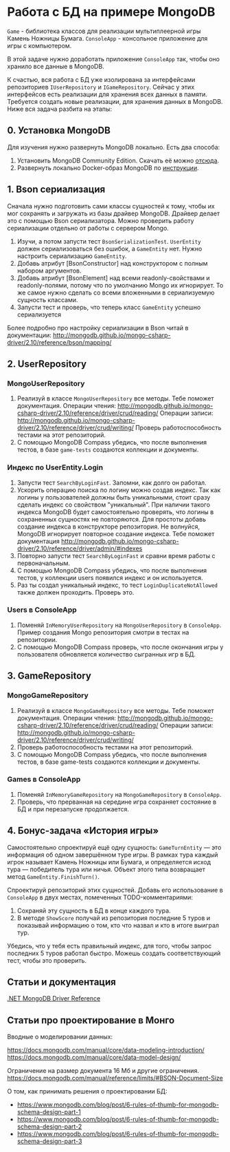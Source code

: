 # Работа с БД на примере MongoDB

`Game` - библиотека классов для реализации мультиплеерной игры Камень Ножницы Бумага.
`ConsoleApp` - консольное приложение для игры с компьютером.

В этой задаче нужно доработать приложение `ConsoleApp` так, чтобы оно хранило все данные в MongoDB.

К счастью, вся работа с БД уже изолирована за интерфейсами репозиториев `IUserRepository` и `IGameRepository`.
Сейчас у этих интерфейсов есть реализации для хранения всех данных в памяти.
Требуется создать новые реализации, для хранения данных в MongoDB. Ниже вся задача разбита на этапы:

## 0. Установка MongoDB

Для изучения нужно развернуть MongoDB локально. Есть два способа:
1. Установить MongoDB Community Edition. Скачать её можно [отсюда](https://www.mongodb.com/try/download/community).
2. Развернуть локально Docker-образ MongoDB по [инструкции](https://www.mongodb.com/docs/manual/tutorial/install-mongodb-community-with-docker/).

## 1. Bson сериализация

Сначала нужно подготовить сами классы сущностей к тому, чтобы их мог сохранять и загружать из базы драйвер MongoDB.
Драйвер делает это с помощью Bson сериализатора. Можно проверить работу сериализации отдельно от работы с сервером Mongo.

1. Изучи, а потом запусти тест `BsonSerializationTest`.
   `UserEntity` должен сериализоваться без ошибок, а `GameEntity` нет.
   Нужно настроить сериализацию `GameEntity`.
2. Добавь атрибут [BsonConstructor] над конструктором с полным набором аргументов.
3. Добавь атрибут [BsonElement] над всеми readonly-свойствами и readonly-полями, потому что по умолчанию Mongo их игнорирует.
   То же самое нужно сделать со всеми вложенными в сериализуемую сущность классами.
4. Запусти тест и проверь, что теперь класс `GameEntity` успешно сериализуется

Более подробно про настройку сериализации в Bson читай в документации:
http://mongodb.github.io/mongo-csharp-driver/2.10/reference/bson/mapping/


## 2. UserRepository

### MongoUserRepository

1. Реализуй в классе `MongoUserRepository` все методы.
   Тебе поможет документация.
   Операции чтения: http://mongodb.github.io/mongo-csharp-driver/2.10/reference/driver/crud/reading/
   Операции записи: http://mongodb.github.io/mongo-csharp-driver/2.10/reference/driver/crud/writing/
   Проверь работоспособность тестами на этот репозиторий.
2. С помощью MongoDB Compass убедись, что после выполнения тестов, в базе `game-tests` создаются коллекции и документы.


### Индекс по UserEntity.Login

1. Запусти тест `SearchByLoginFast`. Запомни, как долго он работал.
2. Ускорить операцию поиска по логину можно создав индекс.
   Так как логины у пользователей должны быть уникальными, стоит сразу сделать индекс со свойством "уникальный".
   При наличии такого индекса MongoDB будет самостоятельно проверять, что логины в сохраненных сущностях не повторяются.
   Для простоты добавь создание индекса в конструкторе репозитория. Не волнуйся, MongoDB игнорирует повторное создание индекса.
   Тебе поможет документация http://mongodb.github.io/mongo-csharp-driver/2.10/reference/driver/admin/#indexes
3. Повторно запусти тест `SearchByLoginFast` и сравни время работы с первоначальным.
4. С помощью MongoDB Compass убедись, что после выполнения тестов, у коллекции users появился индекс и он используется.
5. Раз ты создал уникальный индекс, то тест `LoginDuplicateNotAllowed` также должен проходить. Проверь это.


### Users в ConsoleApp

1. Поменяй `InMemoryUserRepository` на `MongoUserRepository` в `ConsoleApp`.
   Пример создания Mongo репозитория смотри в тестах на репозитории.
2. С помощью MongoDB Compass проверь, что после окончания игры у пользователя обновляется количество сыгранных игр в БД.


## 3. GameRepository

### MongoGameRepository

1. Реализуй в классе `MongoGameRepository` все методы.
   Тебе поможет документация.
   Операции чтения: http://mongodb.github.io/mongo-csharp-driver/2.10/reference/driver/crud/reading/
   Операции записи: http://mongodb.github.io/mongo-csharp-driver/2.10/reference/driver/crud/writing/
2. Проверь работоспособность тестами на этот репозиторий.
3. С помощью MongoDB Compass убедись, что после выполнения тестов, в базе game-tests создаются коллекции и документы.


### Games в ConsoleApp

1. Поменяй `InMemoryGameRepository` на `MongoGameRepository` в `ConsoleApp`.
2. Проверь, что прерванная на середине игра сохраняет состояние в БД и при перезапуске продолжается.


## 4. Бонус-задача «История игры»

Самостоятельно спроектируй ещё одну сущность: `GameTurnEntity` — это информация об одном завершённом туре игры.
В рамках тура каждый игрок называет Камень Ножницы или Бумага, и определяется исход тура — победитель тура или ничья.
Объект этого типа возвращает метод `GameEntity.FinishTurn()`.

Спроектируй репозиторий этих сущностей. Добавь его использование в `ConsoleApp` в двух местах, помеченных TODO-комментариями:

1. Сохраняй эту сущность в БД в конце каждого тура.
2. В методе `ShowScore` получай из репозитория последние 5 туров и показывай информацию о том,
   кто что назвал и кто в итоге выиграл тур.

Убедись, что у тебя есть правильный индекс, для того, чтобы запрос последних 5 туров работал быстро.
Можешь создать соответствующий тест, чтобы это проверить.


## Статьи и документация

[.NET MongoDB Driver Reference](http://mongodb.github.io/mongo-csharp-driver/2.10/)


## Статьи про проектирование в Монго

Вводные о моделировании данных: 

https://docs.mongodb.com/manual/core/data-modeling-introduction/
https://docs.mongodb.com/manual/core/data-model-design/

Ограничение на размер документа 16 Мб и другие ограничения. https://docs.mongodb.com/manual/reference/limits/#BSON-Document-Size 

О том, как принимать решения о проектировании БД:

* https://www.mongodb.com/blog/post/6-rules-of-thumb-for-mongodb-schema-design-part-1
* https://www.mongodb.com/blog/post/6-rules-of-thumb-for-mongodb-schema-design-part-2
* https://www.mongodb.com/blog/post/6-rules-of-thumb-for-mongodb-schema-design-part-3
